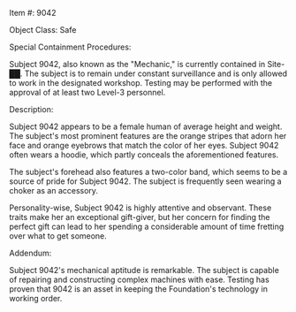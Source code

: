 Item #: 9042

Object Class: Safe

Special Containment Procedures:

Subject 9042, also known as the "Mechanic," is currently contained in Site-██. The subject is to remain under constant surveillance and is only allowed to work in the designated workshop. Testing may be performed with the approval of at least two Level-3 personnel.

Description:

Subject 9042 appears to be a female human of average height and weight. The subject's most prominent features are the orange stripes that adorn her face and orange eyebrows that match the color of her eyes. Subject 9042 often wears a hoodie, which partly conceals the aforementioned features.

The subject's forehead also features a two-color band, which seems to be a source of pride for Subject 9042. The subject is frequently seen wearing a choker as an accessory.

Personality-wise, Subject 9042 is highly attentive and observant. These traits make her an exceptional gift-giver, but her concern for finding the perfect gift can lead to her spending a considerable amount of time fretting over what to get someone.

Addendum:

Subject 9042's mechanical aptitude is remarkable. The subject is capable of repairing and constructing complex machines with ease. Testing has proven that 9042 is an asset in keeping the Foundation's technology in working order.
